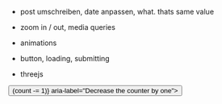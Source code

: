 - post umschreiben, date anpassen, what. thats same value
- zoom in / out, media queries
- animations
- button, loading, submitting

- threejs

<script lang="ts">
	import { spring } from 'svelte/motion';

	let count = 0;

	const displayed_count = spring();
	$: displayed_count.set(count);
	$: offset = $displayed_count

</script>

<div class="counter">
	<button on:click={() => (count -= 1)} aria-label="Decrease the counter by one">
    </button>
</div>
